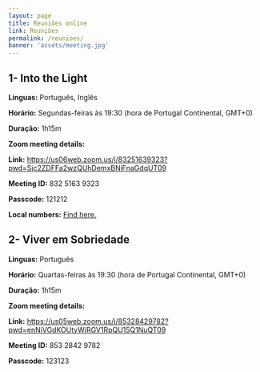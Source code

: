 ```yaml
---
layout: page
title: Reuniões online
link: Reuniões
permalink: /reunioes/
banner: 'assets/meeting.jpg'
---
```


## 1- Into the Light

**Linguas:** Português, Inglês

**Horário:** Segundas-feiras às 19:30 (hora de Portugal Continental, GMT+0)

**Duração:** 1h15m

**Zoom meeting details:**

**Link:** <https://us06web.zoom.us/j/83251639323?pwd=Sjc2ZDFFa2wzQUhDemxBNjFnaGdqUT09>

**Meeting ID:** 832 5163 9323

**Passcode:** 121212

**Local numbers:** <a href="https://us06web.zoom.us/u/kxOybRuDb" target="_blank">Find here.</a>

## 2- Viver em Sobriedade

**Linguas:** Português

**Horário:** Quartas-feiras às 19:30 (hora de Portugal Continental, GMT+0)

**Duração:** 1h15m

**Zoom meeting details:**

**Link:** <https://us05web.zoom.us/j/85328429782?pwd=enNiVGdKOUtyWjRGV1RpQU15Q1NuQT09>

**Meeting ID:** 853 2842 9782

**Passcode:** 123123

<!-- **Local numbers:** <a href="https://us06web.zoom.us/u/kxOybRuDb" target="_blank">Find here.</a> --> 